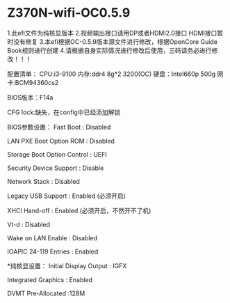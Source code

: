 # Z370N-wifi-OC0.5.9
1.此efi文件为纯核显版本
2.视频输出接口请用DP或者HDMI2.0接口 HDMI接口暂时没有修复
3.本efi根据OC-0.5.9版本源文件进行修改，根据OpenCore Guide Book规则进行创建
4.请根据自身实际情况进行修改后使用，三码请务必进行修改！！！

配置清单：
CPU:i3-9100 
内存:ddr4 8g*2 3200(OC)
硬盘：Intel660p 500g
网卡:BCM94360cs2

BIOS版本：F14a

CFG lock:缺失，在config中已经添加解锁

BIOS参数设置：
Fast Boot : Disabled

LAN PXE Boot Option ROM : Disabled

Storage Boot Option Control : UEFI

Security Device Support : Disable

Network Stack : Disabled

Legacy USB Support : Enabled (必须开启)

XHCI Hand-off : Enabled (必须开启，不然开不了机)

Vt-d : Disabled

Wake on LAN Enable : Disabled

IOAPIC 24-119 Entries : Enabled


*纯核显设置：
Initial Display Output : IGFX

Integrated Graphics : Enabled

DVMT Pre-Allocated :128M
